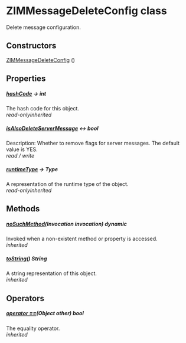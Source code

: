 


# ZIMMessageDeleteConfig class









<p>Delete message configuration.</p>




## Constructors

[ZIMMessageDeleteConfig](../zego_uikit_prebuilt_live_audio_room/ZIMMessageDeleteConfig/ZIMMessageDeleteConfig.md) ()

   


## Properties

##### [hashCode](../zego_uikit_prebuilt_live_audio_room/ZIMMessageDeleteConfig/hashCode.md) &#8594; int



The hash code for this object.  
_<span class="feature">read-only</span><span class="feature">inherited</span>_



##### [isAlsoDeleteServerMessage](../zego_uikit_prebuilt_live_audio_room/ZIMMessageDeleteConfig/isAlsoDeleteServerMessage.md) &#8596; bool



Description: Whether to remove flags for server messages. The default value is YES.  
_<span class="feature">read / write</span>_



##### [runtimeType](../zego_uikit_prebuilt_live_audio_room/ZIMMessageDeleteConfig/runtimeType.md) &#8594; Type



A representation of the runtime type of the object.  
_<span class="feature">read-only</span><span class="feature">inherited</span>_





## Methods

##### [noSuchMethod](../zego_uikit_prebuilt_live_audio_room/ZIMMessageDeleteConfig/noSuchMethod.md)(Invocation invocation) dynamic



Invoked when a non-existent method or property is accessed.  
_<span class="feature">inherited</span>_



##### [toString](../zego_uikit_prebuilt_live_audio_room/ZIMMessageDeleteConfig/toString.md)() String



A string representation of this object.  
_<span class="feature">inherited</span>_





## Operators

##### [operator ==](../zego_uikit_prebuilt_live_audio_room/ZIMMessageDeleteConfig/operator_equals.md)(Object other) bool



The equality operator.  
_<span class="feature">inherited</span>_















